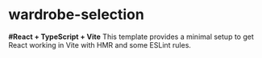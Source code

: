 # wardrobe-selection
**#React + TypeScript + Vite**
This template provides a minimal setup to get React working in Vite with HMR and some ESLint rules.

